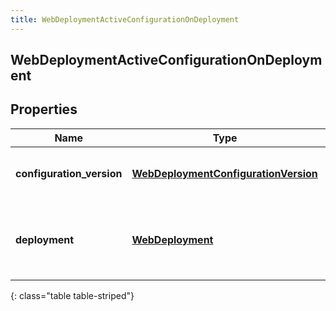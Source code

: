 ```yaml
---
title: WebDeploymentActiveConfigurationOnDeployment
---
```

## WebDeploymentActiveConfigurationOnDeployment

## Properties

|Name | Type | Description | Notes|
|------------ | ------------- | ------------- | -------------|
| **configuration_version** | [**WebDeploymentConfigurationVersion**](WebDeploymentConfigurationVersion.html) | The active configuration on a deployment | [optional] |
| **deployment** | [**WebDeployment**](WebDeployment.html) | The web deployment associated with the active configuration | [optional] |
{: class="table table-striped"}


